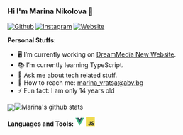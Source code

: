 ### Hi I'm Marina Nikolova 👋
<p>
  <a href="https://github.com/MarinaTzvetanova"><img src="https://camo.githubusercontent.com/71306d540e1cc165cf679a0eb24b6a88f1aae9be/68747470733a2f2f696d672e736869656c64732e696f2f62616467652f2d4769746875622d3030303f7374796c653d666c6174266c6f676f3d476974687562266c6f676f436f6c6f723d7768697465" alt="Github" data-canonical-src="https://img.shields.io/badge/-Github-000?style=flat&amp;logo=Github&amp;logoColor=white" style="max-width:100%;"></a>
<a href="https://www.instagram.com/marinatzvetanova" rel="nofollow"><img src="https://camo.githubusercontent.com/5c89e5c85da98aa1a77cd77c0842e335daa1b939/68747470733a2f2f696d672e736869656c64732e696f2f62616467652f2d496e7374616772616d2d6331333538343f7374796c653d666c6174266c6162656c436f6c6f723d633133353834266c6f676f3d696e7374616772616d266c6f676f436f6c6f723d7768697465" alt="Instagram" data-canonical-src="https://img.shields.io/badge/-Instagram-c13584?style=flat&amp;labelColor=c13584&amp;logo=instagram&amp;logoColor=white" style="max-width:100%;"></a>
<a href="mailto:marina_vratsa@abv.bg"><im
g src="https://camo.githubusercontent.com/4419e6b1071b205d82a15506ee6efe58776626a0/68747470733a2f2f696d672e736869656c64732e696f2f62616467652f2d4d61696c2d6331343433383f7374796c653d666c6174266c6f676f3d476d61696c266c6f676f436f6c6f723d7768697465" alt="Mail" data-canonical-src="https://img.shields.io/badge/-Mail-c14438?style=flat&amp;logo=Gmail&amp;logoColor=white" style="max-width:55%;"></a>
<a href="https://www.dreammedia.bg/" rel="nofollow"><img src="https://camo.githubusercontent.com/f75244383c714858b0766580d60af9fc0bd44c83/68747470733a2f2f696d672e736869656c64732e696f2f776562736974653f75726c3d687474707325334125324625324676616c6572692e6d6c" alt="Website" data-canonical-src="https://img.shields.io/website?url=https%3A%2F%2Fvaleri.ml" style="max-width:100%;"></a></p>


<strong>Personal Stuffs:</strong>

- 🖥️ I’m currently working on [DreamMedia New Website](https://www.dreammedia.bg/).
- 📚 I’m currently learning TypeScript.
- 💬 Ask me about tech related stuff.
- 📨 How to reach me: marina_vratsa@abv.bg
- ⚡ Fun fact: I am only 14 years old


<img align="center" src="https://camo.githubusercontent.com/42d7149e76d6f70e3e86351b330b0c7e2b843324/68747470733a2f2f6769746875622d726561646d652d73746174732e76657263656c2e6170702f6170692f746f702d6c616e67732f3f757365726e616d653d69616d706177616e267468656d653d6c6967687426686964655f6c616e67735f62656c6f773d31" data-canonical-src="https://github-readme-stats.vercel.app/api/top-langs/?username=iampawan&amp;theme=light&amp;hide_langs_below=1" style="max-width:100%;"><img width="48%" align="top-right" alt="Marina's github stats" src="https://github-readme-stats.vercel.app/api?username=MarinaTzvetanova&&show_icons=true&title_color=662d4e&icon_color=662d4e&text_color=662d4e&bg_color=ffffff;show_icons=true&amp;hide_border=true" style="max-width:100%;">

<strong>Languages and Tools:</strong>
<img height="20" src="https://raw.githubusercontent.com/github/explore/80688e429a7d4ef2fca1e82350fe8e3517d3494d/topics/vue/vue.png" style="max-width:100%;">
<img height="20" src="https://raw.githubusercontent.com/github/explore/80688e429a7d4ef2fca1e82350fe8e3517d3494d/topics/javascript/javascript.png" style="max-width:100%;">

